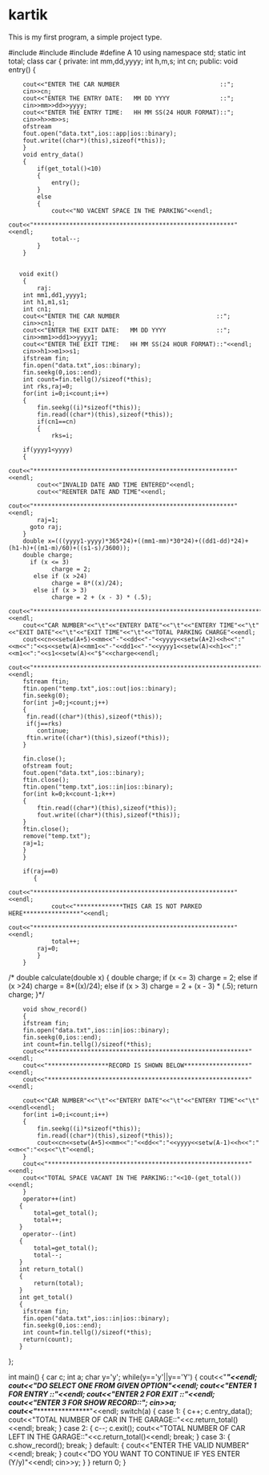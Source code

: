 # kartik
This is my first program, a simple project type.

#include<iostream>
#include<fstream>
#include<iomanip>
#define A 10
using namespace std;
static int total;
class car
{
private:
    int mm,dd,yyyy;
    int h,m,s;
    int cn;
    public:
        void entry()
        {

        cout<<"ENTER THE CAR NUMBER                            ::";
        cin>>cn;
        cout<<"ENTER THE ENTRY DATE:   MM DD YYYY              ::";
        cin>>mm>>dd>>yyyy;
        cout<<"ENTER THE ENTRY TIME:   HH MM SS(24 HOUR FORMAT)::";
        cin>>h>>m>>s;
        ofstream 
        fout.open("data.txt",ios::app|ios::binary);
        fout.write((char*)(this),sizeof(*this));
        }
        void entry_data()
        {
            if(get_total()<10)
            {
                entry();
            }
            else
            {
                cout<<"NO VACENT SPACE IN THE PARKING"<<endl;
                cout<<"********************************************************"<<endl;
                total--;
            }
        }


       void exit()
        {
            raj:
        int mm1,dd1,yyyy1;
        int h1,m1,s1;
        int cn1;
        cout<<"ENTER THE CAR NUMBER                           ::";
        cin>>cn1;
        cout<<"ENTER THE EXIT DATE:   MM DD YYYY              ::";
        cin>>mm1>>dd1>>yyyy1;
        cout<<"ENTER THE EXIT TIME:   HH MM SS(24 HOUR FORMAT)::"<<endl;
        cin>>h1>>m1>>s1;
        ifstream fin;
        fin.open("data.txt",ios::binary);
        fin.seekg(0,ios::end);
        int count=fin.tellg()/sizeof(*this);
        int rks,raj=0;
        for(int i=0;i<count;i++)
        {
            fin.seekg((i)*sizeof(*this));
            fin.read((char*)(this),sizeof(*this));
            if(cn1==cn)
            {
                rks=i;

        if(yyyy1<yyyy)
        {
            cout<<"********************************************************"<<endl;
            cout<<"INVALID DATE AND TIME ENTERED"<<endl;
            cout<<"REENTER DATE AND TIME"<<endl;
            cout<<"********************************************************"<<endl;
            raj=1;
          goto raj;
        }
        double x=(((yyyy1-yyyy)*365*24)+((mm1-mm)*30*24)+((dd1-dd)*24)+(h1-h)+((m1-m)/60)+((s1-s)/3600));
        double charge;
          if (x <= 3)
                charge = 2;
           else if (x >24)
                charge = 8*((x)/24);
           else if (x > 3)
                charge = 2 + (x - 3) * (.5);
        cout<<"***********************************************************************************************************"<<endl;
        cout<<"CAR NUMBER"<<"\t"<<"ENTERY DATE"<<"\t"<<"ENTERY TIME"<<"\t"<<"EXIT DATE"<<"\t"<<"EXIT TIME"<<"\t"<<"TOTAL PARKING CHARGE"<<endl;
        cout<<cn<<setw(A+5)<<mm<<"-"<<dd<<"-"<<yyyy<<setw(A+2)<<h<<":"<<m<<":"<<s<<setw(A)<<mm1<<"-"<<dd1<<"-"<<yyyy1<<setw(A)<<h1<<":"<<m1<<":"<<s1<<setw(A)<<"$"<<charge<<endl;
        cout<<"***********************************************************************************************************"<<endl;
        fstream ftin;
        ftin.open("temp.txt",ios::out|ios::binary);
        fin.seekg(0);
        for(int j=0;j<count;j++)
        {
         fin.read((char*)(this),sizeof(*this));
         if(j==rks)
            continue;
         ftin.write((char*)(this),sizeof(*this));
        }

        fin.close();
        ofstream fout;
        fout.open("data.txt",ios::binary);
        ftin.close();
        ftin.open("temp.txt",ios::in|ios::binary);
        for(int k=0;k<count-1;k++)
        {
            ftin.read((char*)(this),sizeof(*this));
            fout.write((char*)(this),sizeof(*this));
        }
        ftin.close();
        remove("temp.txt");
        raj=1;
        }
        }

        if(raj==0)
           {
                cout<<"********************************************************"<<endl;
                cout<<"*************THIS CAR IS NOT PARKED HERE****************"<<endl;
                cout<<"********************************************************"<<endl;
                total++;
            raj=0;
            }
        }

   /*     double calculate(double x)
        {
              double charge;
           if (x <= 3)
                charge = 2;
           else if (x >24)
                charge = 8*((x)/24);
           else if (x > 3)
                charge = 2 + (x - 3) * (.5);
           return charge;
        }*/

        void show_record()
        {
        ifstream fin;
        fin.open("data.txt",ios::in|ios::binary);
        fin.seekg(0,ios::end);
        int count=fin.tellg()/sizeof(*this);
        cout<<"********************************************************"<<endl;
        cout<<"*****************RECORD IS SHOWN BELOW******************"<<endl;
        cout<<"********************************************************"<<endl;

        cout<<"CAR NUMBER"<<"\t"<<"ENTERY DATE"<<"\t"<<"ENTERY TIME"<<"\t"<<endl<<endl;
        for(int i=0;i<count;i++)
        {
            fin.seekg((i)*sizeof(*this));
            fin.read((char*)(this),sizeof(*this));
            cout<<cn<<setw(A+5)<<mm<<":"<<dd<<":"<<yyyy<<setw(A-1)<<h<<":"<<m<<":"<<s<<"\t"<<endl;
        }
        cout<<"********************************************************"<<endl;
        cout<<"TOTAL SPACE VACANT IN THE PARKING::"<<10-(get_total())<<endl;
        }
        operator++(int)
       {
           total=get_total();
           total++;
       }
        operator--(int)
       {
           total=get_total();
           total--;
       }
       int return_total()
       {
           return(total);
       }
       int get_total()
       {
        ifstream fin;
        fin.open("data.txt",ios::in|ios::binary);
        fin.seekg(0,ios::end);
        int count=fin.tellg()/sizeof(*this);
        return(count);
       }
};

int main()
{
     car c;
     int a;
    char y='y';
    while(y=='y'||y=='Y')
    {
   cout<<"********************************************************"<<endl;
   cout<<"*****DO SELECT ONE FROM GIVEN OPTION********************"<<endl;
   cout<<"ENTER 1 FOR ENTRY      ::"<<endl;
   cout<<"ENTER 2 FOR EXIT       ::"<<endl;
   cout<<"ENTER 3 FOR SHOW RECORD::";
   cin>>a;
   cout<<"********************************************************"<<endl;
   switch(a)
   {
   case 1:
    {
        c++;
        c.entry_data();
        cout<<"TOTAL NUMBER OF CAR IN THE GARAGE::"<<c.return_total()<<endl;
        break;
    }
   case 2:
    {
        c--;
        c.exit();
        cout<<"TOTAL NUMBER OF CAR LEFT IN THE GARAGE::"<<c.return_total()<<endl;
        break;
    }
   case 3:
    {
        c.show_record();
        break;
    }
   default:
    {
        cout<<"ENTER THE VALID NUMBER"<<endl;
        break;
    }
    cout<<"DO YOU WANT TO CONTINUE IF YES ENTER (Y/y)"<<endl;
    cin>>y;
   }
    }
   return 0;
}
